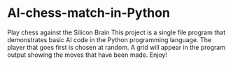 # AI-chess-match-in-Python
Play chess against the Silicon Brain
This project is a single file program that demonstrates basic AI code in the Python programming language. 
The player that goes first is chosen at random. A grid will appear in the program output showing the moves that have been made. Enjoy!
